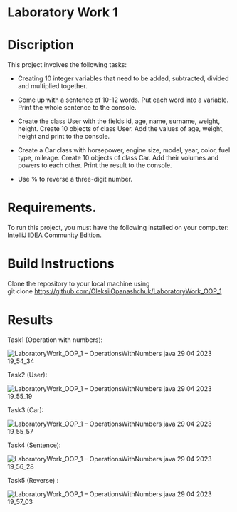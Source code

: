 # Laboratory Work 1

# Discription

This project involves the following tasks:

- Creating 10 integer variables that need to be added, subtracted, divided and multiplied together.

- Come up with a sentence of 10-12 words. Put each word into a variable. Print the whole sentence to the console.

- Create the class User with the fields id, age, name, surname, weight, height. Create 10 objects of class User. Add the values of age, weight, height and print to the console.

- Create a Car class with horsepower, engine size, model, year, color, fuel type, mileage. Create 10 objects of class Car. Add their volumes and powers to each other. Print the result to the console.

- Use % to reverse a three-digit number.


# Requirements.
To run this project, you must have the following installed on your computer: IntelliJ IDEA Community Edition.

# Build Instructions
Clone the repository to your local machine using <br>
git clone https://github.com/OleksiiOpanashchuk/LaboratoryWork_OOP_1

# Results

Task1 (Operation with numbers): <br>

![LaboratoryWork_OOP_1 – OperationsWithNumbers java 29 04 2023 19_54_34](https://user-images.githubusercontent.com/132139593/235316777-a74b0ab1-b9bb-4e60-b6e8-d6c7a79d4e15.png)

Task2 (User): <br>

![LaboratoryWork_OOP_1 – OperationsWithNumbers java 29 04 2023 19_55_19](https://user-images.githubusercontent.com/132139593/235316821-72aa5f4a-2eed-4d8f-aa7c-977a53fbe931.png)

Task3 (Car): <br>

![LaboratoryWork_OOP_1 – OperationsWithNumbers java 29 04 2023 19_55_57](https://user-images.githubusercontent.com/132139593/235316859-3751700d-d635-4c30-909e-68b1d21e1621.png)

Task4 (Sentence): <br>

![LaboratoryWork_OOP_1 – OperationsWithNumbers java 29 04 2023 19_56_28](https://user-images.githubusercontent.com/132139593/235316893-76cbbefd-dd25-4d8b-ae2d-e7c6af821246.png)


Task5 (Reverse) : <br>

![LaboratoryWork_OOP_1 – OperationsWithNumbers java 29 04 2023 19_57_03](https://user-images.githubusercontent.com/132139593/235316935-546c47f7-eae2-419a-8c78-5aa08fb99912.png)
